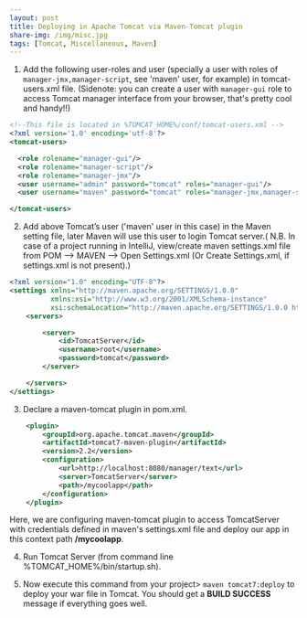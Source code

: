 ```yaml
---
layout: post
title: Deploying in Apache Tomcat via Maven-Tomcat plugin
share-img: /img/misc.jpg
tags: [Tomcat, Miscellaneous, Maven]
---
```

1. Add the following user-roles and user (specially a user with roles of ```manager-jmx,manager-script```, see 'maven' user, for example) in tomcat-users.xml file. (Sidenote: you can create a user with ```manager-gui``` role to access Tomcat manager interface from your browser, that's pretty cool and handy!!)

```xml
<!--This file is located in %TOMCAT_HOME%/conf/tomcat-users.xml -->
<?xml version='1.0' encoding='utf-8'?>
<tomcat-users>

  <role rolename="manager-gui"/>
  <role rolename="manager-script"/>
  <role rolename="manager-jmx"/>
  <user username="admin" password="tomcat" roles="manager-gui"/>
  <user username="maven" password="tomcat" roles="manager-jmx,manager-script"/>

</tomcat-users>
```

2. Add above Tomcat’s user ('maven' user in this case) in the Maven setting file, later Maven will use this user to login Tomcat server.( N.B. In case of a project running in IntelliJ, view/create maven settings.xml file from POM --> MAVEN --> Open Settings.xml (Or Create Settings.xml, if settings.xml is not present).)


```xml
<?xml version="1.0" encoding="UTF-8"?>
<settings xmlns="http://maven.apache.org/SETTINGS/1.0.0"
          xmlns:xsi="http://www.w3.org/2001/XMLSchema-instance"
          xsi:schemaLocation="http://maven.apache.org/SETTINGS/1.0.0 http://maven.apache.org/xsd/settings-1.0.0.xsd">
    <servers>

        <server>
            <id>TomcatServer</id>
            <username>root</username>
            <password>tomcat</password>
        </server>

    </servers>
</settings>
```

3. Declare a maven-tomcat plugin in pom.xml.

```xml
	<plugin>
		<groupId>org.apache.tomcat.maven</groupId>
		<artifactId>tomcat7-maven-plugin</artifactId>
		<version>2.2</version>
		<configuration>
			<url>http://localhost:8080/manager/text</url>
			<server>TomcatServer</server>
			<path>/mycoolapp</path>
		</configuration>
	</plugin>
```

Here, we are configuring maven-tomcat plugin to access TomcatServer with credentials defined in maven's settings.xml file and deploy our app in this context path **/mycoolapp**.

4. Run Tomcat Server (from command line %TOMCAT_HOME%/bin/startup.sh).

5. Now execute this command from your project> ```maven tomcat7:deploy``` to deploy your war file in Tomcat. You should get a **BUILD SUCCESS** message if everything goes well.
